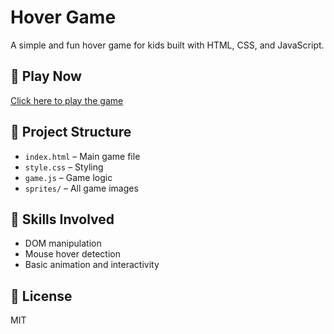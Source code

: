 # Hover Game

A simple and fun hover game for kids built with HTML, CSS, and JavaScript.

## 🚀 Play Now

[Click here to play the game](https://hadefuwa.github.io/hover-game/)

## 📁 Project Structure

- `index.html` – Main game file
- `style.css` – Styling
- `game.js` – Game logic
- `sprites/` – All game images

## 🧠 Skills Involved

- DOM manipulation
- Mouse hover detection
- Basic animation and interactivity

## 📄 License

MIT
